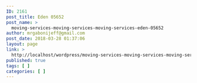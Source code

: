 ```yaml
---
ID: 2161
post_title: Eden 05652
post_name: >
  moving-services-moving-services-moving-services-eden-05652
author: mrgabonijeff@gmail.com
post_date: 2018-03-28 01:37:06
layout: page
link: >
  http://localhost/wordpress/moving-services-moving-services-moving-services-eden-05652/
published: true
tags: [ ]
categories: [ ]
---
```


